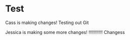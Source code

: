 # Test
Cass is making changes!
Testing out Git

Jessica is making some more changes! 
!!!!!!!!!!!
Changess